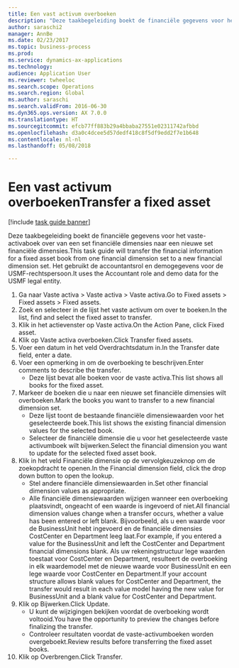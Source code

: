 ```yaml
--- 
title: Een vast activum overboeken
description: "Deze taakbegeleiding boekt de financiële gegevens voor het vaste-activaboek over van een set financiële dimensies naar een nieuwe set financiële dimensies."
author: saraschi2
manager: AnnBe
ms.date: 02/23/2017
ms.topic: business-process
ms.prod: 
ms.service: dynamics-ax-applications
ms.technology: 
audience: Application User
ms.reviewer: twheeloc
ms.search.scope: Operations
ms.search.region: Global
ms.author: saraschi
ms.search.validFrom: 2016-06-30
ms.dyn365.ops.version: AX 7.0.0
ms.translationtype: HT
ms.sourcegitcommit: efcb77ff883b29a4bbaba27551e02311742afbbd
ms.openlocfilehash: d3a0c4dcee5d57dedf418c8f5df9edd2f7e1b648
ms.contentlocale: nl-nl
ms.lasthandoff: 05/08/2018

---
```

# <a name="transfer-a-fixed-asset"></a><span data-ttu-id="d4508-103">Een vast activum overboeken</span><span class="sxs-lookup"><span data-stu-id="d4508-103">Transfer a fixed asset</span></span>

[!include [task guide banner](../../includes/task-guide-banner.md)]

<span data-ttu-id="d4508-104">Deze taakbegeleiding boekt de financiële gegevens voor het vaste-activaboek over van een set financiële dimensies naar een nieuwe set financiële dimensies.</span><span class="sxs-lookup"><span data-stu-id="d4508-104">This task guide will transfer the financial information for a fixed asset book from one financial dimension set to a new financial dimension set.</span></span>  <span data-ttu-id="d4508-105">Het gebruikt de accountantsrol en demogegevens voor de USMF-rechtspersoon.</span><span class="sxs-lookup"><span data-stu-id="d4508-105">It uses the Accountant role and demo data for the USMF legal entity.</span></span>

1. <span data-ttu-id="d4508-106">Ga naar Vaste activa > Vaste activa > Vaste activa.</span><span class="sxs-lookup"><span data-stu-id="d4508-106">Go to Fixed assets > Fixed assets > Fixed assets.</span></span>
2. <span data-ttu-id="d4508-107">Zoek en selecteer in de lijst het vaste activum om over te boeken.</span><span class="sxs-lookup"><span data-stu-id="d4508-107">In the list, find and select the fixed asset to transfer.</span></span>
3. <span data-ttu-id="d4508-108">Klik in het actievenster op Vaste activa.</span><span class="sxs-lookup"><span data-stu-id="d4508-108">On the Action Pane, click Fixed asset.</span></span>
4. <span data-ttu-id="d4508-109">Klik op Vaste activa overboeken.</span><span class="sxs-lookup"><span data-stu-id="d4508-109">Click Transfer fixed assets.</span></span>
5. <span data-ttu-id="d4508-110">Voer een datum in het veld Overdrachtsdatum in.</span><span class="sxs-lookup"><span data-stu-id="d4508-110">In the Transfer date field, enter a date.</span></span>
6. <span data-ttu-id="d4508-111">Voer een opmerking in om de overboeking te beschrijven.</span><span class="sxs-lookup"><span data-stu-id="d4508-111">Enter comments to describe the transfer.</span></span>
    * <span data-ttu-id="d4508-112">Deze lijst bevat alle boeken voor de vaste activa.</span><span class="sxs-lookup"><span data-stu-id="d4508-112">This list shows all books for the fixed asset.</span></span>  
7. <span data-ttu-id="d4508-113">Markeer de boeken die u naar een nieuwe set financiële dimensies wilt overboeken.</span><span class="sxs-lookup"><span data-stu-id="d4508-113">Mark the books you want to transfer to a new financial dimension set.</span></span>
    * <span data-ttu-id="d4508-114">Deze lijst toont de bestaande financiële dimensiewaarden voor het geselecteerde boek.</span><span class="sxs-lookup"><span data-stu-id="d4508-114">This list shows the existing financial dimension values for the selected book.</span></span>  
    * <span data-ttu-id="d4508-115">Selecteer de financiële dimensie die u voor het geselecteerde vaste activumboek wilt bijwerken.</span><span class="sxs-lookup"><span data-stu-id="d4508-115">Select the financial dimension you want to update for the selected fixed asset book.</span></span>  
8. <span data-ttu-id="d4508-116">Klik in het veld Financiële dimensie op de vervolgkeuzeknop om de zoekopdracht te openen.</span><span class="sxs-lookup"><span data-stu-id="d4508-116">In the Financial dimension field, click the drop down button to open the lookup.</span></span>
    * <span data-ttu-id="d4508-117">Stel andere financiële dimensiewaarden in.</span><span class="sxs-lookup"><span data-stu-id="d4508-117">Set other financial dimension values as appropriate.</span></span>  
    * <span data-ttu-id="d4508-118">Alle financiële dimensiewaarden wijzigen wanneer een overboeking plaatsvindt, ongeacht of een waarde is ingevoerd of niet.</span><span class="sxs-lookup"><span data-stu-id="d4508-118">All financial dimension values change when a transfer occurs, whether a value has been entered or left blank.</span></span> <span data-ttu-id="d4508-119">Bijvoorbeeld, als u een waarde voor de BusinessUnit hebt ingevoerd en de financiële dimensies CostCenter en Department leeg laat.</span><span class="sxs-lookup"><span data-stu-id="d4508-119">For example, if you entered a value for the BusinessUnit and left the CostCenter and Department financial dimensions blank.</span></span> <span data-ttu-id="d4508-120">Als uw rekeningstructuur lege waarden toestaat voor CostCenter en Department, resulteert de overboeking in elk waardemodel met de nieuwe waarde voor BusinessUnit en een lege waarde voor CostCenter en Department.</span><span class="sxs-lookup"><span data-stu-id="d4508-120">If your account structure allows blank values for CostCenter and Department, the transfer would result in each value model having the new value for BusinessUnit and a blank value for CostCenter and Department.</span></span>  
9. <span data-ttu-id="d4508-121">Klik op Bijwerken.</span><span class="sxs-lookup"><span data-stu-id="d4508-121">Click Update.</span></span>
    * <span data-ttu-id="d4508-122">U kunt de wijzigingen bekijken voordat de overboeking wordt voltooid.</span><span class="sxs-lookup"><span data-stu-id="d4508-122">You have the opportunity to preview the changes before finalizing the transfer.</span></span>  
    * <span data-ttu-id="d4508-123">Controleer resultaten voordat de vaste-activumboeken worden overgeboekt.</span><span class="sxs-lookup"><span data-stu-id="d4508-123">Review results before transferring the fixed asset books.</span></span>  
10. <span data-ttu-id="d4508-124">Klik op Overbrengen.</span><span class="sxs-lookup"><span data-stu-id="d4508-124">Click Transfer.</span></span>


